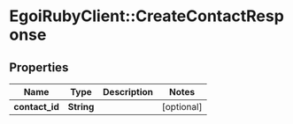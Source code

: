 # EgoiRubyClient::CreateContactResponse

## Properties
Name | Type | Description | Notes
------------ | ------------- | ------------- | -------------
**contact_id** | **String** |  | [optional] 



